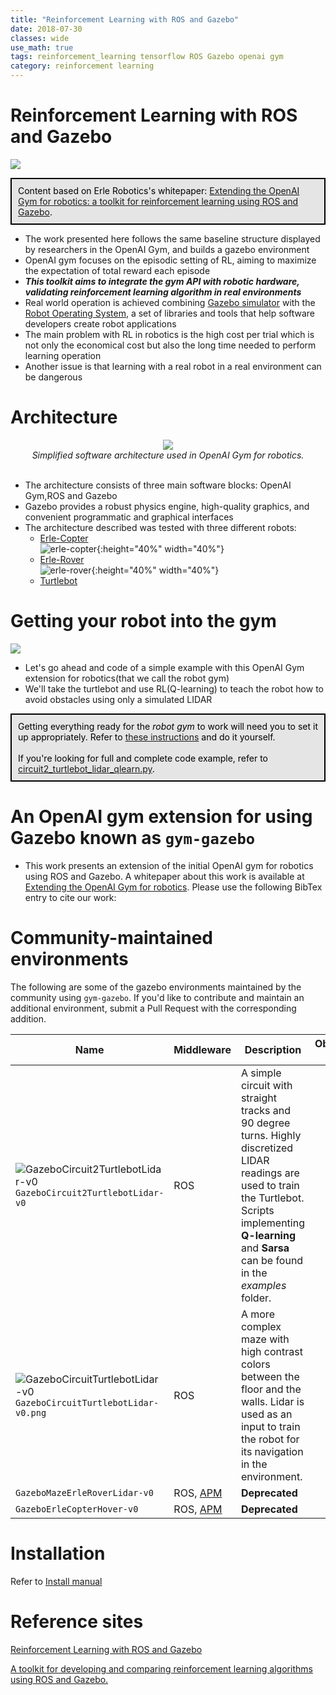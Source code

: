 ```yaml
---
title: "Reinforcement Learning with ROS and Gazebo"
date: 2018-07-30
classes: wide
use_math: true
tags: reinforcement_learning tensorflow ROS Gazebo openai gym
category: reinforcement learning
---
```


# Reinforcement Learning with ROS and Gazebo

![](https://raw.githubusercontent.com/vmayoral/vmayoral.github.io/master/images/robot_gym.png)


<p style="border: 2px solid #000000; padding: 10px; background-color: #E5E5E5; color: black; font-weight: light;">
Content based on Erle Robotics's whitepaper: <a href="http://erlerobotics.com/whitepaper/robot_gym.pdf">Extending the OpenAI Gym for robotics: a toolkit for reinforcement learning using ROS and Gazebo</a>.
</p>

- The work presented here follows the same baseline structure displayed by researchers in the OpenAI Gym, and builds a gazebo environment
- OpenAI gym focuses on the episodic setting of RL, aiming to maximize the expectation of total reward each episode
- ***This toolkit aims to integrate the gym API with robotic hardware, validating reinforcement learning algorithm in real environments***
- Real world operation is achieved combining  [Gazebo simulator](http://gazebosim.org) with the  [Robot Operating System](http://ros.org), a set of libraries and tools that help software developers create robot applications
- The main problem with RL in robotics is the high cost per trial which is not only the economical cost but also the long time needed to perform learning operation
- Another issue is that learning with a real robot in a real environment can be dangerous

# Architecture
<div style="align: left; text-align:center;">
    <img src="https://raw.githubusercontent.com/vmayoral/vmayoral.github.io/master/images/gym_architecture.png"/>
    <div><i>Simplified software architecture used in OpenAI Gym for robotics.</i></div>
    <br>
</div>

- The architecture consists of three main software blocks: OpenAI Gym,ROS and Gazebo
- Gazebo provides a robust physics engine, high-quality graphics, and convenient programmatic and graphical interfaces
- The architecture described was tested with three different robots:  
  - [Erle-Copter](http://erlerobotics.com/blog/erle-copter/)  
  ![erle-copter](../../pictures/rosrl/erlecopter.png){:height="40%" width="40%"}
  - [Erle-Rover](http://erlerobotics.com/blog/erle-rover/)  
  ![erle-rover](../../pictures/rosrl/erlerover.png){:height="40%" width="40%"}
  - [Turtlebot](http://www.turtlebot.com/)


# Getting your robot into the gym

![](https://raw.githubusercontent.com/vmayoral/vmayoral.github.io/master/images/turtlec2_new.png)

- Let's go ahead and code of a simple example with this OpenAI Gym extension for robotics(that we call the robot gym)
- We'll take the turtlebot and use RL(Q-learning) to teach the robot how to avoid obstacles using only a simulated LIDAR
<p style="border: 2px solid #000000; padding: 10px; background-color: #E5E5E5; color: black; font-weight: light;">
Getting everything ready for the <i>robot gym</i> to work will need you to set it up appropriately. Refer to <a href="https://github.com/erlerobot/gym/blob/master/gym/envs/gazebo/INSTALL.md">these instructions</a> and do it yourself.<br>
<br>
If you're looking for full and complete code example, refer to <a href="https://github.com/erlerobot/gym/blob/master/gym/envs/gazebo/tests/circuit2_turtlebot_lidar_qlearn.py">circuit2_turtlebot_lidar_qlearn.py</a>.
</p>



# An OpenAI gym extension for using Gazebo known as `gym-gazebo`
- This work presents an extension of the initial OpenAI gym for robotics using ROS and Gazebo. A whitepaper about this work is available at [Extending the OpenAI Gym for robotics](https://arxiv.org/abs/1608.05742). Please use the following BibTex entry to cite our work:

# Community-maintained environments
The following are some of the gazebo environments maintained by the community using `gym-gazebo`. If you'd like to contribute and maintain an additional environment, submit a Pull Request with the corresponding addition.

| Name | Middleware | Description | Observation Space | Action Space | Reward range |
| ---- | ------ | ----------- | ----- | --------- | -------- |
| ![GazeboCircuit2TurtlebotLidar-v0](../../pictures/rosrl/GazeboCircuit2TurtlebotLidar-v0.png)`GazeboCircuit2TurtlebotLidar-v0` | ROS | A simple circuit with straight tracks and 90 degree turns. Highly discretized LIDAR readings are used to train the Turtlebot. Scripts implementing **Q-learning** and **Sarsa** can be found in the _examples_ folder. | | | |
| ![GazeboCircuitTurtlebotLidar-v0](../../pictures/rosrl/GazeboCircuitTurtlebotLidar-v0.png)`GazeboCircuitTurtlebotLidar-v0.png` | ROS | A more complex maze  with high contrast colors between the floor and the walls. Lidar is used as an input to train the robot for its navigation in the environment. | | | TBD |
| `GazeboMazeErleRoverLidar-v0` | ROS, [APM](https://github.com/erlerobot/ardupilot) | **Deprecated** | | | |
| `GazeboErleCopterHover-v0` | ROS, [APM](https://github.com/erlerobot/ardupilot) | **Deprecated** | | | |


# Installation
Refer to [Install manual](https://github.com/erlerobot/gym-gazebo/blob/master/INSTALL.md)




# Reference sites
[Reinforcement Learning with ROS and Gazebo](https://github.com/vmayoral/basic_reinforcement_learning/blob/master/tutorial7/README.md)

[A toolkit for developing and comparing reinforcement learning algorithms using ROS and Gazebo. ](https://github.com/erlerobot/gym-gazebo)
